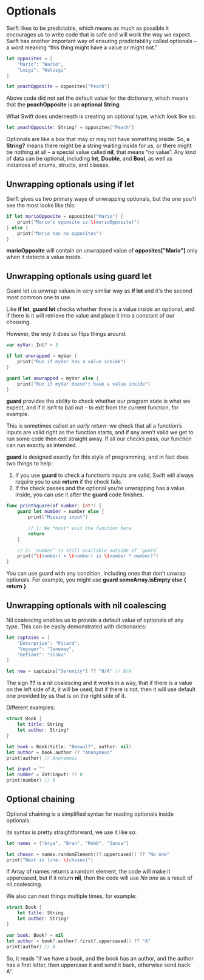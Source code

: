 # Optionals

Swift likes to be predictable, which means as much as possible it encourages us to write code that is safe and will work the way we expect. Swift has another important way of ensuring predictability called optionals – a word meaning “this thing might have a value or might not.”

```swift
let opposites = [
    "Mario": "Wario",
    "Luigi": "Waluigi"
]

let peachOpposite = opposites["Peach"]
```

Above code did not set the default value for the dictionary, which means that the **peachOpposite** is an **optional String**.

What Swift does underneath is creating an optional type, which look like so:

```swift
let peachOpposite: String? = opposites["Peach"]
```

Optionals are like a box that may or may not have something inside. So, a **String?** means there might be a string waiting inside for us, or there might be nothing at all – a special value called **nil**, that means “no value”. Any kind of data can be optional, including **Int**, **Double**, and **Bool**, as well as instances of enums, structs, and classes.

## Unwrapping optionals using if let

Swift gives us two primary ways of unwrapping optionals, but the one you’ll see the most looks like this:

```swift
if let marioOpposite = opposites["Mario"] {
    print("Mario's opposite is \(marioOpposite)")
} else {
    print("Mario has no opposites")
}
```

**marioOpposite** will contain an unwrapped value of **opposites["Mario"]** only when it detects a value inside.

## Unwrapping optionals using guard let

Guard let us unwrap values in very similar way as **if let** and it's the second most common one to use.

Like **if let**, **guard let** checks whether there is a value inside an optional, and if there is it will retrieve the value and place it into a constant of our choosing.

However, the _way_ it does so flips things around:

```swift
var myVar: Int? = 3

if let unwrapped = myVar {
    print("Run if myVar has a value inside")
}

guard let unwrapped = myVar else {
    print("Run if myVar doesn't have a value inside")
}
```

**guard** provides the ability to check whether our program state is what we expect, and if it isn’t to bail out – to exit from the current function, for example.

This is sometimes called an _early return_: we check that all a function’s inputs are valid right as the function starts, and if any aren’t valid we get to run some code then exit straight away. If all our checks pass, our function can run exactly as intended.

**guard** is designed exactly for this style of programming, and in fact does two things to help:

1. If you use **guard** to check a function’s inputs are valid, Swift will always require you to use **return** if the check fails.
2. If the check passes and the optional you’re unwrapping has a value inside, you can use it after the **guard** code finishes.

```swift
func printSquare(of number: Int?) {
    guard let number = number else {
        print("Missing input")

        // 1: We *must* exit the function here
        return
    }

    // 2: `number` is still available outside of `guard`
    print("\(number) x \(number) is \(number * number)")
}
```

You can use guard with any condition, including ones that don’t unwrap optionals. For example, you might use **guard someArray.isEmpty else { return }**.

## Unwrapping optionals with nil coalescing

Nil coalescing enables us to provide a default value of optionals of any type. This can be easily demonstrated with dictionaries:

```swift
let captains = [
    "Enterprise": "Picard",
    "Voyager": "Janeway",
    "Defiant": "Sisko"
]

let new = captains["Serenity"] ?? "N/A" // N/A
```

The sign **??** is a nil coalescing and it works in a way, that if there is a value on the left side of it, it will be used, but if there is not, then it will use default one provided by us that is on the right side of it.

Different examples:

```swift
struct Book {
    let title: String
    let author: String?
}

let book = Book(title: "Beowulf", author: nil)
let author = book.author ?? "Anonymous"
print(author) // Anonymous

let input = ""
let number = Int(input) ?? 0
print(number) // 0
```

## Optional chaining

Optional chaining is a simplified syntax for reading optionals inside optionals.

Its syntax is pretty straightforward, we use it like so:

```swift
let names = ["Arya", "Bran", "Robb", "Sansa"]

let chosen = names.randomElement()?.uppercased() ?? "No one"
print("Next in line: \(chosen)")
```

If Array of names returns a random element, the code will make it uppercased, but if it return **nil**, then the code will use _No one_ as a result of nil coalescing.

We also can nest things multiple times, for example:

```swift
struct Book {
    let title: String
    let author: String?
}

var book: Book? = nil
let author = book?.author?.first?.uppercased() ?? "A"
print(author) // A
```

So, it reads “if we have a book, and the book has an author, and the author has a first letter, then uppercase it and send it back, otherwise send back A”.
